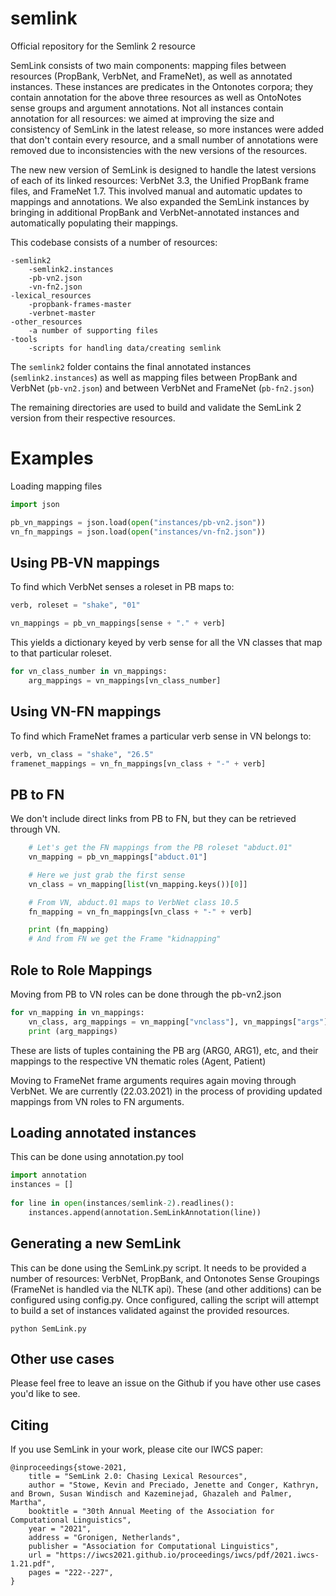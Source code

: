 # semlink
Official repository for the Semlink 2 resource

SemLink consists of two main components: mapping files between resources (PropBank, VerbNet, and FrameNet), as well as annotated instances. These instances are predicates in the Ontonotes corpora; they contain annotation for the above three resources as well as OntoNotes sense groups and argument annotations. Not all instances contain annotation for all resources: we aimed at improving the size and consistency of SemLink in the latest release, so more instances were added that don't contain every resource, and a small number of annotations were removed due to inconsistencies with the new versions of the resources.

The new new version of SemLink is designed to handle the latest versions of each of its linked resources: VerbNet 3.3, the Unified PropBank frame files, and FrameNet 1.7. This involved manual and automatic updates to mappings and annotations. We also expanded the SemLink instances by bringing in additional PropBank and VerbNet-annotated instances and automatically populating their mappings.

This codebase consists of a number of resources:

    -semlink2
        -semlink2.instances
        -pb-vn2.json
        -vn-fn2.json
    -lexical_resources
        -propbank-frames-master
        -verbnet-master
    -other_resources
        -a number of supporting files
    -tools
        -scripts for handling data/creating semlink
        
The <code>semlink2</code> folder contains the final annotated instances (<code>semlink2.instances</code>) as well as mapping files between PropBank and VerbNet (<code>pb-vn2.json</code>) and between VerbNet and FrameNet (<code>pb-fn2.json</code>)

The remaining directories are used to build and validate the SemLink 2 version from their respective resources.

# Examples
Loading mapping files

```python
import json

pb_vn_mappings = json.load(open("instances/pb-vn2.json"))
vn_fn_mappings = json.load(open("instances/vn-fn2.json"))
```

## Using PB-VN mappings
To find which VerbNet senses a roleset in PB maps to:

```python
verb, roleset = "shake", "01"

vn_mappings = pb_vn_mappings[sense + "." + verb]
```

This yields a dictionary keyed by verb sense for all the VN classes that map to that particular roleset.

```python
for vn_class_number in vn_mappings:
    arg_mappings = vn_mappings[vn_class_number]
```

## Using VN-FN mappings
To find which FrameNet frames a particular verb sense in VN belongs to:
```python
verb, vn_class = "shake", "26.5"
framenet_mappings = vn_fn_mappings[vn_class + "-" + verb]
```

## PB to FN
We don't include direct links from PB to FN, but they can be retrieved through VN.

```python
    # Let's get the FN mappings from the PB roleset "abduct.01"
    vn_mapping = pb_vn_mappings["abduct.01"]    

    # Here we just grab the first sense
    vn_class = vn_mapping[list(vn_mapping.keys())[0]]

    # From VN, abduct.01 maps to VerbNet class 10.5
    fn_mapping = vn_fn_mappings[vn_class + "-" + verb]

    print (fn_mapping)
    # And from FN we get the Frame "kidnapping"
```

## Role to Role Mappings
Moving from PB to VN roles can be done through the pb-vn2.json
```python 
for vn_mapping in vn_mappings:
    vn_class, arg_mappings = vn_mapping["vnclass"], vn_mappings["args"]
    print (arg_mappings)
```
These are lists of tuples containing the PB arg (ARG0, ARG1), etc, and their mappings to the respective VN thematic roles (Agent, Patient)

Moving to FrameNet frame arguments requires again moving through VerbNet. We are currently (22.03.2021) in the process of providing updated mappings from VN roles to FN arguments.


## Loading annotated instances
This can be done using annotation.py tool

```python
import annotation
instances = []
        
for line in open(instances/semlink-2).readlines():
    instances.append(annotation.SemLinkAnnotation(line))
```

## Generating a new SemLink
This can be done using the SemLink.py script. It needs to be provided a number of resources: VerbNet, PropBank, and Ontonotes Sense Groupings (FrameNet is handled via the NLTK api). These (and other additions) can be configured using config.py. Once configured, calling the script will attempt to build a set of instances validated against the provided resources.

```
python SemLink.py
```

## Other use cases
Please feel free to leave an issue on the Github if you have other use cases you'd like to see. 

## Citing
If you use SemLink in your work, please cite our IWCS paper:
```
@inproceedings{stowe-2021,
    title = "SemLink 2.0: Chasing Lexical Resources",
    author = "Stowe, Kevin and Preciado, Jenette and Conger, Kathryn, and Brown, Susan Windisch and Kazeminejad, Ghazaleh and Palmer, Martha",
    booktitle = "30th Annual Meeting of the Association for Computational Linguistics",
    year = "2021",
    address = "Gronigen, Netherlands",
    publisher = "Association for Computational Linguistics",
    url = "https://iwcs2021.github.io/proceedings/iwcs/pdf/2021.iwcs-1.21.pdf",
    pages = "222--227",
}
```